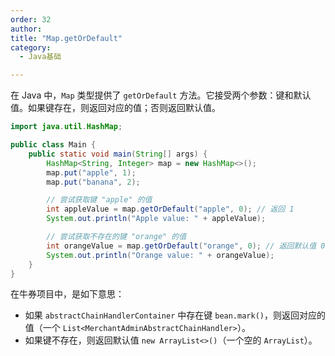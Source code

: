 ```yaml
---
order: 32
author: 
title: "Map.getOrDefault"
category:
  - Java基础

---
```


在 Java 中，`Map` 类型提供了 `getOrDefault` 方法。它接受两个参数：键和默认值。如果键存在，则返回对应的值；否则返回默认值。

```java
import java.util.HashMap;

public class Main {
    public static void main(String[] args) {
        HashMap<String, Integer> map = new HashMap<>();
        map.put("apple", 1);
        map.put("banana", 2);

        // 尝试获取键 "apple" 的值
        int appleValue = map.getOrDefault("apple", 0); // 返回 1
        System.out.println("Apple value: " + appleValue);

        // 尝试获取不存在的键 "orange" 的值
        int orangeValue = map.getOrDefault("orange", 0); // 返回默认值 0
        System.out.println("Orange value: " + orangeValue);
    }
}
```

在牛券项目中，是如下意思：

- 如果 `abstractChainHandlerContainer` 中存在键 `bean.mark()`，则返回对应的值（一个 `List<MerchantAdminAbstractChainHandler>`）。
- 如果键不存在，则返回默认值 `new ArrayList<>()`（一个空的 `ArrayList`）。